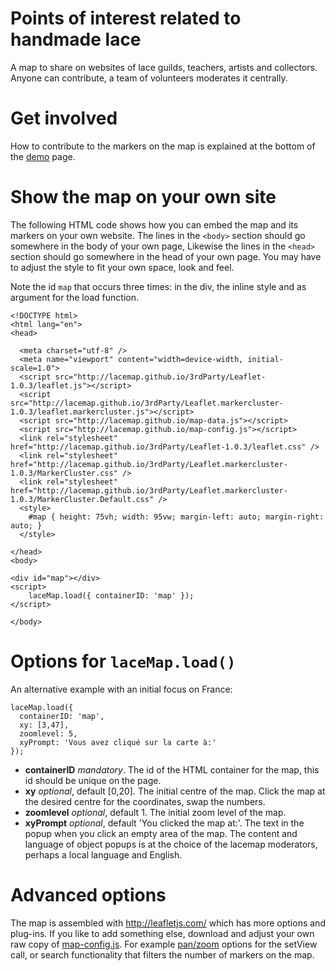 Points of interest related to handmade lace
===========================================

A map to share on websites of lace guilds, teachers, artists and collectors.
Anyone can contribute, a team of volunteers moderates it centrally.


Get involved
============

How to contribute to the markers on the map is explained at the bottom of the [demo] page.

[demo]: http://lacemap.github.io/

Show the map on your own site
=============================
The following HTML code shows how you can embed the map and its markers on your own website.
The lines in the `<body>` section should go somewhere in the body of your own page,
Likewise the lines in the `<head>` section should go somewhere in the head of your own page.
You may have to adjust the style to fit your own space, look and feel.

Note the id `map` that occurs three times: 
in the div, the inline style and as argument for the load function.

[token]: https://www.mapbox.com/studio/account/tokens/

    <!DOCTYPE html>
    <html lang="en">
    <head>
    
      <meta charset="utf-8" />
      <meta name="viewport" content="width=device-width, initial-scale=1.0">
      <script src="http://lacemap.github.io/3rdParty/Leaflet-1.0.3/leaflet.js"></script>
      <script src="http://lacemap.github.io/3rdParty/Leaflet.markercluster-1.0.3/leaflet.markercluster.js"></script>
      <script src="http://lacemap.github.io/map-data.js"></script>
      <script src="http://lacemap.github.io/map-config.js"></script>
      <link rel="stylesheet" href="http://lacemap.github.io/3rdParty/Leaflet-1.0.3/leaflet.css" />
      <link rel="stylesheet" href="http://lacemap.github.io/3rdParty/Leaflet.markercluster-1.0.3/MarkerCluster.css" />
      <link rel="stylesheet" href="http://lacemap.github.io/3rdParty/Leaflet.markercluster-1.0.3/MarkerCluster.Default.css" />
      <style>
        #map { height: 75vh; width: 95vw; margin-left: auto; margin-right: auto; }
      </style>
    
    </head>
    <body>
    
    <div id="map"></div>
    <script>
        laceMap.load({ containerID: 'map' });
    </script>
    
    </body>


Options for `laceMap.load()`
============================

An alternative example with an initial focus on France:

    laceMap.load({
      containerID: 'map',
      xy: [3,47],
      zoomlevel: 5,
      xyPrompt: 'Vous avez cliqué sur la carte à:'
    });

* **containerID** *mandatory*. The id of the HTML container for the map, this id should be unique on the page.
* **xy** *optional*, default \[0,20\]. The initial centre of the map.
  Click the map at the desired centre for the coordinates, swap the numbers.
* **zoomlevel** *optional*, default 1. The initial zoom level of the map.
* **xyPrompt** *optional*, default 'You clicked the map at:'. The text in the popup when you click an empty area of the map.
  The content and language of object popups is at the choice of the lacemap moderators, perhaps a local language and English.


Advanced options
================

The map is assembled with http://leafletjs.com/ which has more options and plug-ins.
If you like to add something else, download and adjust your own raw copy of
[map-config.js](https://github.com/lacemap/lacemap.github.io/blob/master/map-config.js).
For example [pan/zoom](http://leafletjs.com/reference.html#map-zoompanoptions)
options for the setView call, or search functionality that filters the number of markers on the map.  
